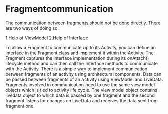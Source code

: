 # Fragmentcommunication

The communication between fragments should not be done directly. There are two ways of doing so.

1.Help of ViewModel
2.Help of Interface

To allow a Fragment to communicate up to its Activity, you can define an interface in the Fragment class and implement it within the Activity.
The Fragment captures the interface implementation during its onAttach() lifecycle method and can then call the 
Interface methods to communicate with the Activity.
There is a simple way to implement communication between fragments of an activity using architectural components. Data can be passed between fragments of an activity using ViewModel and LiveData.
Fragments involved in communication need to use the same view model objects which is tied to activity life cycle. The view model object contains livedata object to which data is passed by one fragment and the second fragment listens for changes on LiveData and 
receives the data sent from fragment one.
